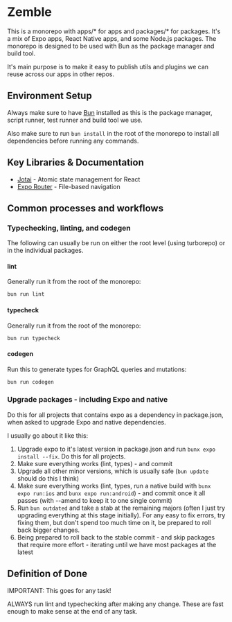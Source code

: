 # Zemble

This is a monorepo with apps/* for apps and packages/* for packages. It's a mix of Expo apps, React Native apps, and some Node.js packages. The monorepo is designed to be used with Bun as the package manager and build tool.

It's main purpose is to make it easy to publish utils and plugins we can reuse across our apps in other repos.

## Environment Setup
Always make sure to have [Bun](https://bun.sh) installed as this is the package manager, script runner, test runner and build tool we use.

Also make sure to run `bun install` in the root of the monorepo to install all dependencies before running any commands.

## Key Libraries & Documentation
- [Jotai](https://jotai.org) - Atomic state management for React
- [Expo Router](https://docs.expo.dev/router/introduction/) - File-based navigation

## Common processes and workflows

### Typechecking, linting, and codegen
The following can usually be run on either the root level (using turborepo) or in the individual packages.

#### lint
Generally run it from the root of the monorepo:
```bash
bun run lint
```

#### typecheck
Generally run it from the root of the monorepo:
```bash
bun run typecheck
```

#### codegen
Run this to generate types for GraphQL queries and mutations:
```bash
bun run codegen
```

### Upgrade packages - including Expo and native
Do this for all projects that contains expo as a dependency in package.json, when asked to upgrade Expo and native dependencies.

I usually go about it like this:
1. Upgrade expo to it's latest version in package.json and run `bunx expo install --fix`. Do this for all projects.
2. Make sure everything works (lint, types) - and commit
3. Upgrade all other minor versions, which is usually safe (`bun update` should do this I think)
4. Make sure everything works (lint, types, run a native build with `bunx expo run:ios` and `bunx expo run:android`) - and commit once it all passes (with --amend to keep it to one single commit)
5. Run `bun outdated` and take a stab at the remaining majors (often I just try upgrading everything at this stage initially). For any easy to fix errors, try fixing them, but don't spend too much time on it, be prepared to roll back bigger changes.
6. Being prepared to roll back to the stable commit - and skip packages that require more effort - iterating until we have most packages at the latest

## Definition of Done
IMPORTANT: This goes for any task!

ALWAYS run lint and typechecking after making any change. These are fast enough to make sense at the end of any task.